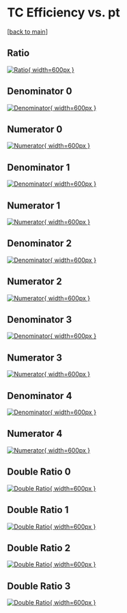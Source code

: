 # TC Efficiency vs. pt

[[back to main](./)]



## Ratio

[![Ratio](../mtv/var/TC_base_211_0_eff_pt.png){ width=600px }](../mtv/var/TC_base_211_0_eff_pt.pdf)

## Denominator 0

[![Denominator](../mtv/den/TC_base_211_0_eff_pt_den0.png){ width=600px }](../mtv/den/TC_base_211_0_eff_pt_den0.pdf)

## Numerator 0

[![Numerator](../mtv/num/TC_base_211_0_eff_pt_num0.png){ width=600px }](../mtv/num/TC_base_211_0_eff_pt_num0.pdf)

## Denominator 1

[![Denominator](../mtv/den/TC_base_211_0_eff_pt_den1.png){ width=600px }](../mtv/den/TC_base_211_0_eff_pt_den1.pdf)

## Numerator 1

[![Numerator](../mtv/num/TC_base_211_0_eff_pt_num1.png){ width=600px }](../mtv/num/TC_base_211_0_eff_pt_num1.pdf)

## Denominator 2

[![Denominator](../mtv/den/TC_base_211_0_eff_pt_den2.png){ width=600px }](../mtv/den/TC_base_211_0_eff_pt_den2.pdf)

## Numerator 2

[![Numerator](../mtv/num/TC_base_211_0_eff_pt_num2.png){ width=600px }](../mtv/num/TC_base_211_0_eff_pt_num2.pdf)

## Denominator 3

[![Denominator](../mtv/den/TC_base_211_0_eff_pt_den3.png){ width=600px }](../mtv/den/TC_base_211_0_eff_pt_den3.pdf)

## Numerator 3

[![Numerator](../mtv/num/TC_base_211_0_eff_pt_num3.png){ width=600px }](../mtv/num/TC_base_211_0_eff_pt_num3.pdf)

## Denominator 4

[![Denominator](../mtv/den/TC_base_211_0_eff_pt_den4.png){ width=600px }](../mtv/den/TC_base_211_0_eff_pt_den4.pdf)

## Numerator 4

[![Numerator](../mtv/num/TC_base_211_0_eff_pt_num4.png){ width=600px }](../mtv/num/TC_base_211_0_eff_pt_num4.pdf)

## Double Ratio 0

[![Double Ratio](../mtv/ratio/TC_base_211_0_eff_pt_ratio0.png){ width=600px }](../mtv/ratio/TC_base_211_0_eff_pt_ratio0.pdf)

## Double Ratio 1

[![Double Ratio](../mtv/ratio/TC_base_211_0_eff_pt_ratio1.png){ width=600px }](../mtv/ratio/TC_base_211_0_eff_pt_ratio1.pdf)

## Double Ratio 2

[![Double Ratio](../mtv/ratio/TC_base_211_0_eff_pt_ratio2.png){ width=600px }](../mtv/ratio/TC_base_211_0_eff_pt_ratio2.pdf)

## Double Ratio 3

[![Double Ratio](../mtv/ratio/TC_base_211_0_eff_pt_ratio3.png){ width=600px }](../mtv/ratio/TC_base_211_0_eff_pt_ratio3.pdf)

